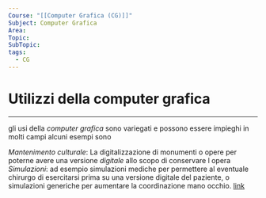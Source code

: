 ```yaml
---
Course: "[[Computer Grafica (CG)]]"
Subject: Computer Grafica
Area: 
Topic: 
SubTopic: 
tags:
  - CG
---
```



# Utilizzi della computer grafica
---
gli usi della _computer grafica_ sono variegati e possono essere impieghi in molti campi alcuni esempi sono

_Mantenimento culturale_: 
	La digitalizzazione di monumenti o opere per poterne avere una versione _digitale_ allo scopo di conservare l opera 
 _Simulazioni_: 
	 ad esempio simulazioni mediche per permettere al eventuale chirurgo di esercitarsi prima su una versione digitale del paziente, o simulazioni generiche per aumentare la coordinazione mano occhio. [link](https://www.washingtonpost.com/video-games/2020/01/09/surgery-simulators-medical-mishaps-space-video-games-are-helping-doctors-do-their-jobs/) 
 